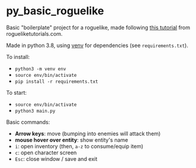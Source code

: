 # py_basic_roguelike

Basic "boilerplate" project for a roguelike, made following [this tutorial](http://www.rogueliketutorials.com/tutorials/tcod/v2/) from rogueliketutorials.com.

Made in python 3.8, using [venv](https://docs.python.org/3/library/venv.html) for dependencies (see `requirements.txt`).

To install:
* `python3 -m venv env`
* `source env/bin/activate`
* `pip install -r requirements.txt`

To start:
* `source env/bin/activate`
* `python3 main.py`

Basic commands:
* **Arrow keys**: move (bumping into enemies will attack them)
* **mouse hover over entity**: show entity's name
* `i`: open inventory (then, `a-z` to consume/equip item)
* `c`: open character screen
* `Esc`: close window / save and exit
